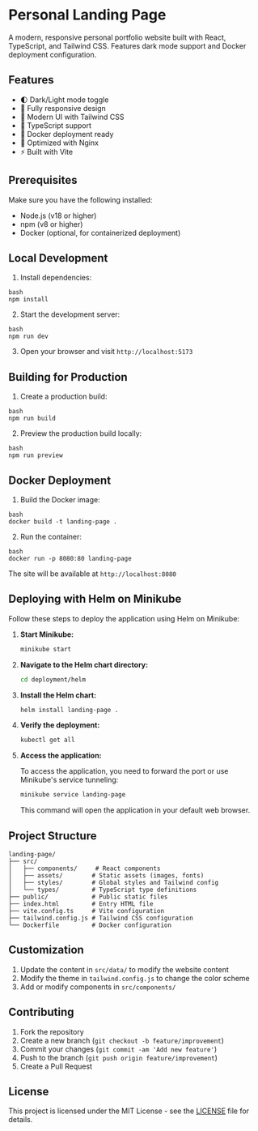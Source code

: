 # Personal Landing Page

A modern, responsive personal portfolio website built with React, TypeScript, and Tailwind CSS. Features dark mode support and Docker deployment configuration.

## Features

- 🌓 Dark/Light mode toggle
- 📱 Fully responsive design
- 🎨 Modern UI with Tailwind CSS
- 🔧 TypeScript support
- 🐳 Docker deployment ready
- 🚀 Optimized with Nginx
- ⚡ Built with Vite

## Prerequisites

Make sure you have the following installed:
- Node.js (v18 or higher)
- npm (v8 or higher)
- Docker (optional, for containerized deployment)

## Local Development

1. Install dependencies:
```
bash
npm install
```

2. Start the development server:
```
bash
npm run dev
```

3. Open your browser and visit `http://localhost:5173`

## Building for Production

1. Create a production build:
```
bash
npm run build
```

2. Preview the production build locally:
```
bash
npm run preview
```


## Docker Deployment

1. Build the Docker image:
```
bash
docker build -t landing-page .
```

2. Run the container:
```
bash
docker run -p 8080:80 landing-page
```


The site will be available at `http://localhost:8080`

## Deploying with Helm on Minikube

Follow these steps to deploy the application using Helm on Minikube:

1. **Start Minikube:**

   ```sh
   minikube start
   ```

2. **Navigate to the Helm chart directory:**

   ```sh
   cd deployment/helm
   ```

3. **Install the Helm chart:**

   ```sh
   helm install landing-page .
   ```

4. **Verify the deployment:**

   ```sh
   kubectl get all
   ```

5. **Access the application:**

   To access the application, you need to forward the port or use Minikube's service tunneling:

   ```sh
   minikube service landing-page
   ```

   This command will open the application in your default web browser.

## Project Structure

```
landing-page/
├── src/
│   ├── components/     # React components
│   ├── assets/        # Static assets (images, fonts)
│   ├── styles/        # Global styles and Tailwind config
│   └── types/         # TypeScript type definitions
├── public/            # Public static files
├── index.html         # Entry HTML file
├── vite.config.ts     # Vite configuration
├── tailwind.config.js # Tailwind CSS configuration
└── Dockerfile         # Docker configuration
```


## Customization

1. Update the content in `src/data/` to modify the website content
2. Modify the theme in `tailwind.config.js` to change the color scheme
3. Add or modify components in `src/components/`

## Contributing

1. Fork the repository
2. Create a new branch (`git checkout -b feature/improvement`)
3. Commit your changes (`git commit -am 'Add new feature'`)
4. Push to the branch (`git push origin feature/improvement`)
5. Create a Pull Request

## License

This project is licensed under the MIT License - see the [LICENSE](LICENSE) file for details.